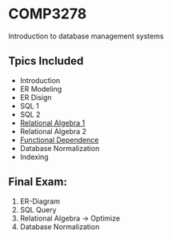 # COMP3278
Introduction to database management systems

## Tpics Included ##

* Introduction
* ER Modeling
* ER Disign
* SQL 1
* SQL 2
* [Relational Algebra 1](./notes/relational_algebra.md)
* Relational Algebra 2
* [Functional Dependence](./notes/functional_dependency.md)
* Database Normalization
* Indexing

## Final Exam: ##

1. ER-Diagram
2. SQL Query
3. Relational Algebra -> Optimize
4. Database Normalization
